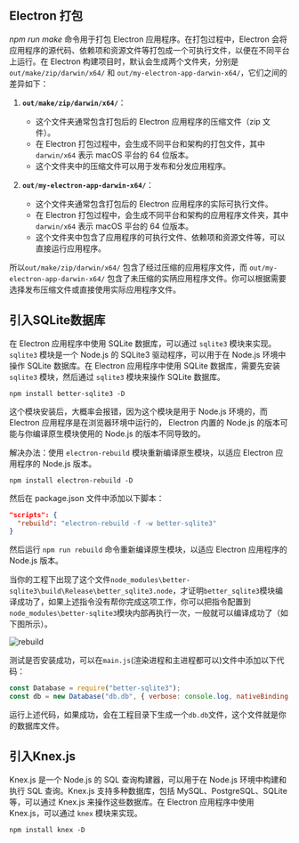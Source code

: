 
## Electron 打包
*npm run make* 命令用于打包 Electron 应用程序。在打包过程中，Electron 会将应用程序的源代码、依赖项和资源文件等打包成一个可执行文件，以便在不同平台上运行。在 Electron 构建项目时，默认会生成两个文件夹，分别是 `out/make/zip/darwin/x64/` 和 `out/my-electron-app-darwin-x64/`，它们之间的差异如下：

1. **`out/make/zip/darwin/x64/`**：
   - 这个文件夹通常包含打包后的 Electron 应用程序的压缩文件（zip 文件）。
   - 在 Electron 打包过程中，会生成不同平台和架构的打包文件，其中 `darwin/x64` 表示 macOS 平台的 64 位版本。
   - 这个文件夹中的压缩文件可以用于发布和分发应用程序。

2. **`out/my-electron-app-darwin-x64/`**：
   - 这个文件夹通常包含打包后的 Electron 应用程序的实际可执行文件。
   - 在 Electron 打包过程中，会生成不同平台和架构的应用程序文件夹，其中 `darwin/x64` 表示 macOS 平台的 64 位版本。
   - 这个文件夹中包含了应用程序的可执行文件、依赖项和资源文件等，可以直接运行应用程序。

所以`out/make/zip/darwin/x64/` 包含了经过压缩的应用程序文件，而 `out/my-electron-app-darwin-x64/` 包含了未压缩的实陃应用程序文件。你可以根据需要选择发布压缩文件或直接使用实际应用程序文件。

## 引入SQLite数据库
在 Electron 应用程序中使用 SQLite 数据库，可以通过 `sqlite3` 模块来实现。`sqlite3` 模块是一个 Node.js 的 SQLite3 驱动程序，可以用于在 Node.js 环境中操作 SQLite 数据库。在 Electron 应用程序中使用 SQLite 数据库，需要先安装 `sqlite3` 模块，然后通过 `sqlite3` 模块来操作 SQLite 数据库。

`npm install better-sqlite3 -D`

这个模块安装后，大概率会报错，因为这个模块是用于 Node.js 环境的，而 Electron 应用程序是在浏览器环境中运行的， Electron 内置的 Node.js 的版本可能与你编译原生模块使用的 Node.js 的版本不同导致的。

解决办法：使用 `electron-rebuild` 模块重新编译原生模块，以适应 Electron 应用程序的 Node.js 版本。

`npm install electron-rebuild -D`

然后在 package.json 文件中添加以下脚本：

```json
"scripts": {
  "rebuild": "electron-rebuild -f -w better-sqlite3"
}
```
然后运行 `npm run rebuild` 命令重新编译原生模块，以适应 Electron 应用程序的 Node.js 版本。

当你的工程下出现了这个文件`node_modules\better-sqlite3\build\Release\better_sqlite3.node`，才证明`better_sqlite3`模块编译成功了，如果上述指令没有帮你完成这项工作，你可以把指令配置到`node_modules\better-sqlite3`模块内部再执行一次，一般就可以编译成功了（如下图所示）。

![rebuild](image.png)

测试是否安装成功，可以在`main.js`(渲染进程和主进程都可以)文件中添加以下代码：

```js
const Database = require("better-sqlite3");
const db = new Database("db.db", { verbose: console.log, nativeBinding: "./node_modules/better-sqlite3/build/Release/better_sqlite3.node" });
```

运行上述代码，如果成功，会在工程目录下生成一个`db.db`文件，这个文件就是你的数据库文件。

## 引入Knex.js
Knex.js 是一个 Node.js 的 SQL 查询构建器，可以用于在 Node.js 环境中构建和执行 SQL 查询。Knex.js 支持多种数据库，包括 MySQL、PostgreSQL、SQLite 等，可以通过 Knex.js 来操作这些数据库。在 Electron 应用程序中使用 Knex.js，可以通过 `knex` 模块来实现。

`npm install knex -D`
